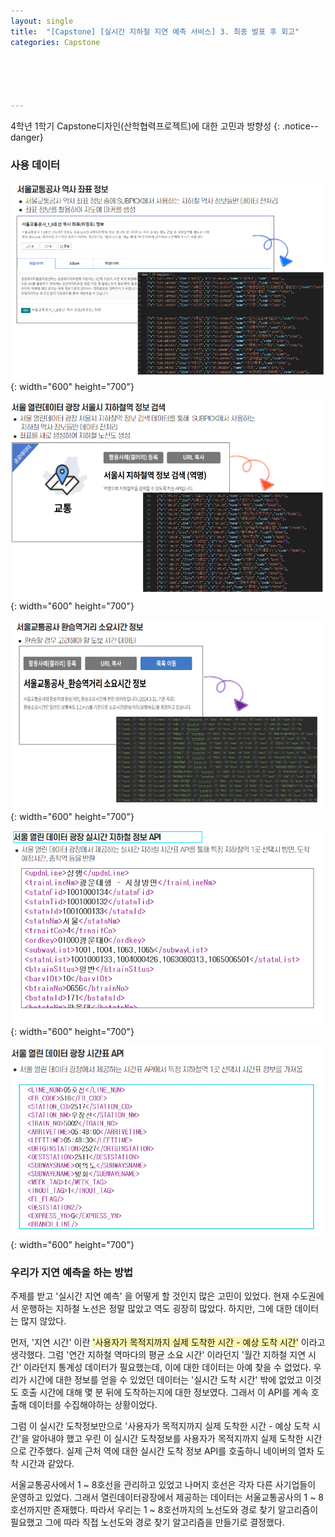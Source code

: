 ```yaml
---
layout: single
title:  "[Capstone] [실시간 지하철 지연 예측 서비스] 3. 최종 발표 후 회고"
categories: Capstone





---
```




4학년 1학기 Capstone디자인(산학협력프로젝트)에 대한 고민과 방향성
{: .notice--danger}



### 사용 데이터

![image-20240702183529839](/assets/images/20240701/img1.png){: width="600" height="700"}

![image-20240702183617028](/assets/images/20240701/img2.png){: width="600" height="700"}

![image-20240702183700702](/assets/images/20240701/img3.png){: width="600" height="700"}

![image-20240702183719011](/assets/images/20240701/img4.png){: width="600" height="700"}

![image-20240702183735175](/assets/images/20240701/img5.png){: width="600" height="700"}

### 우리가 지연 예측을 하는 방법

주제를 받고 '실시간 지연 예측' 을 어떻게 할 것인지 많은 고민이 있었다. 현재 수도권에서 운행하는 지하철 노선은 정말 많았고 역도 굉장히 많았다. 하지만, 그에 대한 데이터는 많지 않았다.  

먼저, '지연 시간' 이란 <span style="background-color:#fff5b1">'사용자가 목적지까지 실제 도착한 시간 - 예상 도착 시간'</span> 이라고 생각했다. 그럼 '연간 지하철 역마다의 평균 소요 시간' 이라던지 '월간 지하철 지연 시간' 이라던지 통계성 데이터가 필요했는데, 이에 대한 데이터는 아예 찾을 수 없었다. 우리가 시간에 대한 정보를 얻을 수 있었던 데이터는 '실시간 도착 시간' 밖에 없었고 이것도 호출 시간에 대해 몇 분 뒤에 도착하는지에 대한 정보였다. 그래서 이 API를 계속 호출해 데이터를 수집해야하는 상황이었다. 

그럼 이 실시간 도착정보만으로 '사용자가 목적지까지 실제 도착한 시간 - 예상 도착 시간'을 알아내야 했고 우린 이 실시간 도착정보를 사용자가 목적지까지 실제 도착한 시간으로 간주했다. 실제 근처 역에 대한 실시간 도착 정보 API를 호출하니 네이버의 열차 도착 시간과 같았다.











서울교통공사에서 1 ~ 8호선을 관리하고 있었고 나머지 호선은 각자 다른 사기업들이 운영하고 있었다. 그래서 열린데이터광장에서 제공하는 데이터는 서울교통공사의 1 ~ 8호선까지만 존재했다. 따라서 우리는 1 ~ 8호선까지의 노선도와 경로 찾기 알고리즘이 필요했고 그에 따라 직접 노선도와 경로 찾기 알고리즘을 만들기로 결정했다. 
